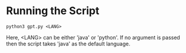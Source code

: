 # Running the Script

```
python3 gpt.py <LANG>
```

Here, \<LANG\> can be either 'java' or 'python'. If no argument is passed then the script takes 'java' as the default language.

